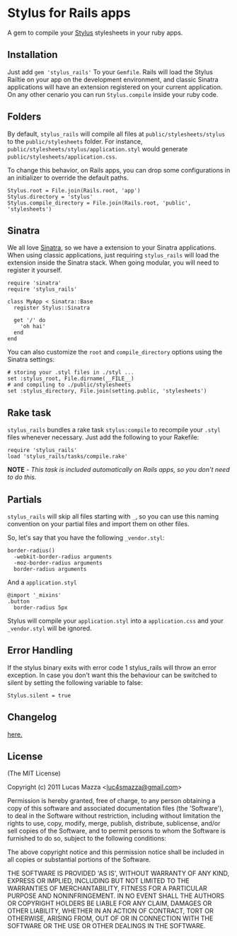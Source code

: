 # Stylus for Rails apps

A gem to compile your [Stylus](https://github.com/LearnBoost/stylus) stylesheets in your ruby apps.

## Installation

Just add `gem 'stylus_rails'` To your `Gemfile`. Rails will load the Stylus Railtie on your app on the development environment, and classic Sinatra applications will have an extension registered on your current application. On any other cenario you can run `Stylus.compile` inside your ruby code.

## Folders

By default, `stylus_rails` will compile all files at `public/stylesheets/stylus` to the `public/stylesheets` folder. For instance, `public/stylesheets/stylus/application.styl` would generate `public/stylesheets/application.css`.

To change this behavior, on Rails apps, you can drop some configurations in an initializer to override the default paths.

    Stylus.root = File.join(Rails.root, 'app')
    Stylus.directory = 'stylus'
    Stylus.compile_directory = File.join(Rails.root, 'public', 'stylesheets')

## Sinatra

We all love [Sinatra](http://www.sinatrarb.com/), so we have a extension to your Sinatra applications.
When using classic applications, just requiring `stylus_rails` will load the extension inside the Sinatra stack. When going modular, you will need to register it yourself.

    require 'sinatra'
    require 'stylus_rails'

    class MyApp < Sinatra::Base
      register Stylus::Sinatra

      get '/' do
        'oh hai'
      end
    end

You can also customize the `root` and `compile_directory` options using the Sinatra settings:

    # storing your .styl files in ./styl ...
    set :stylus_root, File.dirname(__FILE__)
    # and compiling to ./public/stylesheets
    set :stylus_directory, File.join(setting.public, 'stylesheets')


## Rake task

`stylus_rails` bundles a rake task `stylus:compile` to recompile your `.styl` files whenever necessary. Just add the following to your Rakefile:

    require 'stylus_rails'
    load 'stylus_rails/tasks/compile.rake'

**NOTE** - *This task is included automatically on Rails apps, so you don't need to do this.*

## Partials

`stylus_rails` will skip all files starting with `_`, so you can use this naming convention on your partial files and import them on other files.

So, let's say that you have the following `_vendor.styl`:

    border-radius()
      -webkit-border-radius arguments
      -moz-border-radius arguments
      border-radius arguments

And a `application.styl`

    @import '_mixins'
    .button
      border-radius 5px

Stylus will compile your `application.styl` into a `application.css` and your `_vendor.styl` will be ignored.

## Error Handling

If the stylus binary exits with error code 1 stylus_rails will throw an error exception. In case you don't want
this the behaviour can be switched to silent by setting the following variable to false:

    Stylus.silent = true

## Changelog
[here.](https://github.com/lucasmazza/stylus_rails/blob/master/CHANGELOG.md)

## License

(The MIT License)

Copyright (c) 2011 Lucas Mazza &lt;luc4smazza@gmail.com&gt;

Permission is hereby granted, free of charge, to any person obtaining
a copy of this software and associated documentation files (the
'Software'), to deal in the Software without restriction, including
without limitation the rights to use, copy, modify, merge, publish,
distribute, sublicense, and/or sell copies of the Software, and to
permit persons to whom the Software is furnished to do so, subject to
the following conditions:

The above copyright notice and this permission notice shall be
included in all copies or substantial portions of the Software.

THE SOFTWARE IS PROVIDED 'AS IS', WITHOUT WARRANTY OF ANY KIND,
EXPRESS OR IMPLIED, INCLUDING BUT NOT LIMITED TO THE WARRANTIES OF
MERCHANTABILITY, FITNESS FOR A PARTICULAR PURPOSE AND NONINFRINGEMENT.
IN NO EVENT SHALL THE AUTHORS OR COPYRIGHT HOLDERS BE LIABLE FOR ANY
CLAIM, DAMAGES OR OTHER LIABILITY, WHETHER IN AN ACTION OF CONTRACT,
TORT OR OTHERWISE, ARISING FROM, OUT OF OR IN CONNECTION WITH THE
SOFTWARE OR THE USE OR OTHER DEALINGS IN THE SOFTWARE.